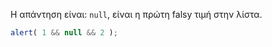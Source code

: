 Η απάντηση είναι: `null`, είναι η πρώτη falsy τιμή στην λίστα.

```js run
alert( 1 && null && 2 );
```

